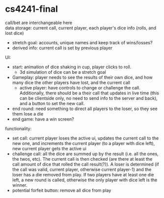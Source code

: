 # cs4241-final

call/bet are interchangeable here  
data storage: current call, current player, each player's dice info (rolls, and lost dice)  
   * stretch goal: accounts, unique names and keep track of wins/losses?  
   * derived info: current call is set by previous player  

UI:  
   * start: animation of dice shaking in cup, player clicks to roll.  
       * 3d simulation of dice can be a stretch goal  
   * Gameplay: player needs to see the results of their own dice, and how many dice the other players have lost, and the current call  
       * active player: have controls to change or challenge the call. Additionally, there should be a their call that updates in live time (this can be clientside only, no need to send info to the server and back), and a button to set the new call.  
   * end round: need something to direct all players to the loser, so they see them lose a die  
   * end game: have a win screen?  

functionality:  
   * set call: current player loses the active ui, updates the current call to the new one, and increments the current player (to a player with dice left), new current player gets the active ui  
   * challenge call: all the dice are summed up by the result (i.e. all the ones, the twos, etc). The current call is then checked (are there at least the call amount of dice that rolled the call result(?)). A loser is determined (if the call was valid, current player, otherwise current player-1) and the loser has a die removed from play. If two players have at least one die left, a new round is called, otherwise the only player with dice left is the winner.  
   * potential forfeit button: remove all dice from play
